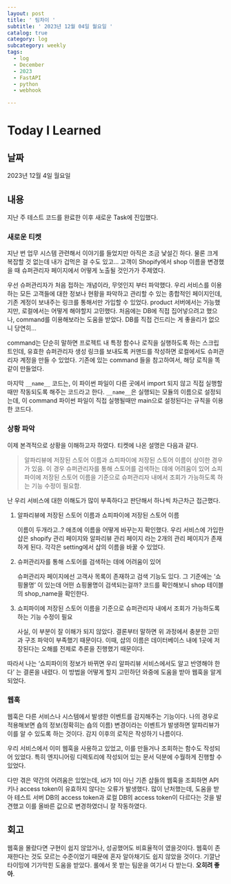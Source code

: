 ```yaml
---
layout: post
title: ' 팀차이 '
subtitle: ' 2023년 12월 04일 월요일 '
catalog: true
category: log
subcategory: weekly
tags:
  - log
  - December
  - 2023
  - FastAPI
  - python
  - webhook

---
```


# Today I Learned

## 날짜

2023년 12월 4일 월요일

## 내용

지난 주 테스트 코드를 완료한 이후 새로운 Task에 진입했다.

### 새로운 티켓

 지난 번 업무 시스템 관련해서 이야기를 들었지만 아직은 조금 낯설긴 하다. 물론 크게 복잡할 것 없는데 내가 겁먹은 걸 수도 있고… 고객이 Shopify에서 shop 이름을 변경했을 때 슈퍼관리자 페이지에서 어떻게 노출될 것인가가 주제였다.

 우선 슈퍼관리자가 처음 접하는 개념이라, 무엇인지 부터 파악했다. 우리 서비스를 이용하는 모든 고객들에 대한 정보나 현황을 파악하고 관리할 수 있는 종합적인 페이지인데, 기존 계정이 보내주는 링크를 통해서만 가입할 수 있었다. product 서버에서는 가능했지만, 로컬에서는 어떻게 해야할지 고민했다. 처음에는 DB에 직접 집어넣으려고 했으나, command를 이용해보라는 도움을 받았다. DB를 직접 건드리는 게 좋을리가 없으니 당연히…

 command는 단순히 말하면 프로젝트 내 특정 함수나 로직을 실행하도록 하는 스크립트인데, 유효한 슈퍼관리자 생성 링크를 보내도록 커맨드를 작성하면 로컬에서도 슈퍼관리자 계정을 만들 수 있었다. 기존에 있는 command 들을 참고하여서, 해당 로직을 똑같이 만들었다. 

 마지막 `__name__` 코드는, 이 파이썬 파일이 다른 곳에서 import 되지 않고 직접 실행할 때만 작동되도록 해주는 코드라고 한다. `__name__`은 실행되는 모듈의 이름으로 설정되는데, 이 command 파이썬 파일이 직접 실행될때만 main으로 설정된다는 규칙을 이용한 코드다. 

### 상황 파악

 이제 본격적으로 상황을 이해하고자 하였다. 티켓에 나온 설명은 다음과 같다.

> 알파리뷰에 저장된 스토어 이름과 쇼피파이에 저장된 스토어 이름이 상이한 경우가 있음. 이 경우 슈퍼관리자를 통해 스토어를 검색하는 데에 어려움이 있어 쇼피파이에 저장된 스토어 이름을 기준으로 슈퍼관리자 내에서 조회가 가능하도록 하는 기능 수정이 필요함.
> 

난 우리 서비스에 대한 이해도가 많이 부족하다고 판단해서 하나씩 차근차근 접근했다.

1. 알파리뷰에 저장된 스토어 이름과 쇼피파이에 저장된 스토어 이름
    
    이름이 두개라고..? 애초에 이름을 어떻게 바꾸는지 확인했다. 우리 서비스에 가입한 샵은 shopify 관리 페이지와 알파리뷰 관리 페이지 라는 2개의 관리 페이지가 존재하게 된다. 각각은 setting에서 샵의 이름을 바꿀 수 있었다. 
    
2. 슈퍼관리자를 통해 스토어를 검색하는 데에 어려움이 있어
    
     슈퍼관리자 페이지에선 고객사 목록이 존재하고 검색 기능도 있다. 그 기준에는 ‘쇼핑몰명’ 이 있는데 어떤 쇼핑몰명이 검색되는걸까? 코드를 확인해보니 shop 테이블의 shop_name을 확인한다.
    
3. 쇼피파이에 저장된 스토어 이름을 기준으로 슈퍼관리자 내에서 조회가 가능하도록 하는 기능 수정이 필요
    
     사실, 이 부분이 잘 이해가 되지 않았다. 결론부터 말하면 위 과정에서 충분한 고민과 구조 파악이 부족했기 때문이다. 이때, 샵의 이름은 데이터베이스 내에 1곳에 저장된다는 오해를 전제로 추론을 진행했기 때문이다. 
    

따라서 나는 ‘쇼피파이의 정보가 바뀌면 우리 알파리뷰 서비스에서도 알고 반영해야 한다’ 는 결론을 내렸다. 이 방법을 어떻게 할지 고민하던 와중에 도움을 받아 웹훅을 알게 되었다.

### 웹훅

 웹훅은 다른 서비스나 시스템에서 발생한 이벤트를 감지해주는 기능이다. 나의 경우로 적용해보면 숍의 정보(정확히는 숍의 이름) 변경이라는 이벤트가 발생하면 알파리뷰가 이를 알 수 있도록 하는 것이다. 감지 이후의 로직은 작성하기 나름이다.

 우리 서비스에서 이미 웹훅을 사용하고 있었고, 이를 만들거나 조회하는 함수도 작성되어 있었다. 특히 엔지니어링 디렉토리에 작성되어 있는 문서 덕분에 수월하게 진행할 수 있었다.

 다만 겪은 약간의 어려움은 있었는데, id가 1이 아닌 기존 샵들의 웹훅을 조회하면 API 키나 access token이 유효하지 않다는 오류가 발생했다. 많이 난처했는데, 도움을 받아 테스트 서버 DB의 access token과 로컬 DB의 access token이 다르다는 것을 발견했고 이를 올바른 값으로 변경하였더니 잘 작동하였다.

## 회고

 웹훅을 몰랐다면 구현이 쉽지 않았거나, 성공했어도 비효율적이 였을것이다. 웹훅이 존재한다는 것도 모르는 수준이었기 때문에 혼자 알아채기도 쉽지 않았을 것이다. 기깔난 타이밍에 기가막힌 도움을 받았다. 롤에서 못 받는 팀운을 여기서 다 받는다. **오히려 좋아**.
